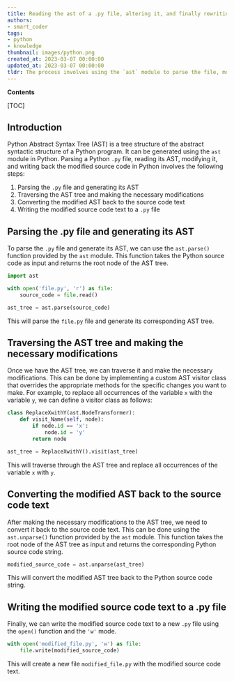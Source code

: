 ```yaml
---
title: Reading the ast of a .py file, altering it, and finally rewriting the modified source code
authors:
- smart_coder
tags:
- python
- knowledge
thumbnail: images/python.png
created_at: 2023-03-07 00:00:00
updated_at: 2023-03-07 00:00:00
tldr: The process involves using the `ast` module to parse the file, modifying the AST, and then using the `astor` module to generate the modified source code.
---
```


**Contents**

[TOC]

## Introduction

Python Abstract Syntax Tree (AST) is a tree structure of the abstract syntactic structure of a Python program. It can be generated using the `ast` module in Python. Parsing a Python `.py` file, reading its AST, modifying it, and writing back the modified source code in Python involves the following steps:

1. Parsing the `.py` file and generating its AST
2. Traversing the AST tree and making the necessary modifications
3. Converting the modified AST back to the source code text
4. Writing the modified source code text to a `.py` file


## Parsing the .py file and generating its AST

To parse the `.py` file and generate its AST, we can use the `ast.parse()` function provided by the `ast` module. This function takes the Python source code as input and returns the root node of the AST tree.

```python
import ast

with open('file.py', 'r') as file:
    source_code = file.read()

ast_tree = ast.parse(source_code)
```

This will parse the `file.py` file and generate its corresponding AST tree.


## Traversing the AST tree and making the necessary modifications

Once we have the AST tree, we can traverse it and make the necessary modifications. This can be done by implementing a custom AST visitor class that overrides the appropriate methods for the specific changes you want to make. For example, to replace all occurrences of the variable `x` with the variable `y`, we can define a visitor class as follows:

```python
class ReplaceXwithY(ast.NodeTransformer):
    def visit_Name(self, node):
        if node.id == 'x':
            node.id = 'y'
        return node

ast_tree = ReplaceXwithY().visit(ast_tree)
```

This will traverse through the AST tree and replace all occurrences of the variable `x` with `y`.


## Converting the modified AST back to the source code text

After making the necessary modifications to the AST tree, we need to convert it back to the source code text. This can be done using the `ast.unparse()` function provided by the `ast` module. This function takes the root node of the AST tree as input and returns the corresponding Python source code string.

```python
modified_source_code = ast.unparse(ast_tree)
```

This will convert the modified AST tree back to the Python source code string.


## Writing the modified source code text to a .py file

Finally, we can write the modified source code text to a new `.py` file using the `open()` function and the `'w'` mode. 

```python
with open('modified_file.py', 'w') as file:
    file.write(modified_source_code)
```

This will create a new file `modified_file.py` with the modified source code text.
